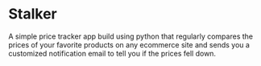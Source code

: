 # Stalker
A simple price tracker app build using python that regularly compares the prices of your favorite products on any ecommerce site and sends you a customized notification email to tell you if the prices fell down.

